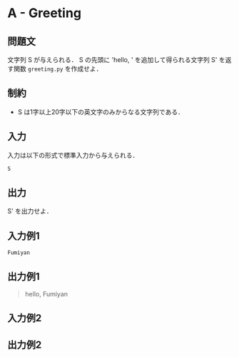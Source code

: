 # A - Greeting

## 問題文

文字列 S が与えられる．
S の先頭に 'hello, ' を追加して得られる文字列 S' を返す関数 `greeting.py` を作成せよ．

## 制約

- S は1字以上20字以下の英文字のみからなる文字列である．

## 入力

入力は以下の形式で標準入力から与えられる．

```python
S
```

## 出力

S' を出力せよ．

## 入力例1

```
Fumiyan
```

## 出力例1

> hello, Fumiyan

## 入力例2

## 出力例2

